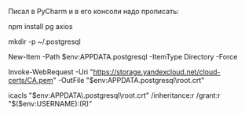 Писал в PyCharm и в его консоли надо прописать:

npm install pg axios

mkdir -p ~/.postgresql

New-Item -Path $env:APPDATA\.postgresql -ItemType Directory -Force

Invoke-WebRequest -Uri "https://storage.yandexcloud.net/cloud-certs/CA.pem" -OutFile "$env:APPDATA\.postgresql\root.crt"

icacls "$env:APPDATA\.postgresql\root.crt" /inheritance:r /grant:r "$($env:USERNAME):(R)"
